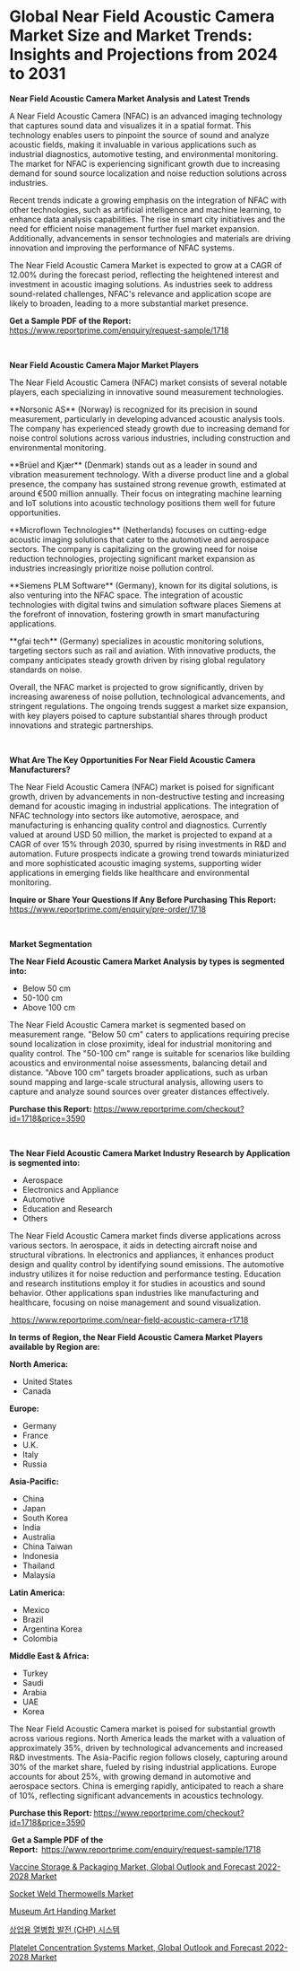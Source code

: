 <p><h1>Global Near Field Acoustic Camera Market Size and Market Trends: Insights and Projections from 2024 to 2031</h1></p><p><strong>Near Field Acoustic Camera Market Analysis and Latest Trends</strong></p>
<p><p>A Near Field Acoustic Camera (NFAC) is an advanced imaging technology that captures sound data and visualizes it in a spatial format. This technology enables users to pinpoint the source of sound and analyze acoustic fields, making it invaluable in various applications such as industrial diagnostics, automotive testing, and environmental monitoring. The market for NFAC is experiencing significant growth due to increasing demand for sound source localization and noise reduction solutions across industries.</p><p>Recent trends indicate a growing emphasis on the integration of NFAC with other technologies, such as artificial intelligence and machine learning, to enhance data analysis capabilities. The rise in smart city initiatives and the need for efficient noise management further fuel market expansion. Additionally, advancements in sensor technologies and materials are driving innovation and improving the performance of NFAC systems.</p><p>The Near Field Acoustic Camera Market is expected to grow at a CAGR of 12.00% during the forecast period, reflecting the heightened interest and investment in acoustic imaging solutions. As industries seek to address sound-related challenges, NFAC's relevance and application scope are likely to broaden, leading to a more substantial market presence.</p></p>
<p><strong>Get a Sample PDF of the Report:&nbsp;</strong> <a href="https://www.reportprime.com/enquiry/request-sample/1718">https://www.reportprime.com/enquiry/request-sample/1718</a></p>
<p>&nbsp;</p>
<p><strong>Near Field Acoustic Camera Major Market Players</strong></p>
<p><p>The Near Field Acoustic Camera (NFAC) market consists of several notable players, each specializing in innovative sound measurement technologies. </p><p>**Norsonic AS** (Norway) is recognized for its precision in sound measurement, particularly in developing advanced acoustic analysis tools. The company has experienced steady growth due to increasing demand for noise control solutions across various industries, including construction and environmental monitoring.</p><p>**Brüel and Kjær** (Denmark) stands out as a leader in sound and vibration measurement technology. With a diverse product line and a global presence, the company has sustained strong revenue growth, estimated at around €500 million annually. Their focus on integrating machine learning and IoT solutions into acoustic technology positions them well for future opportunities.</p><p>**Microflown Technologies** (Netherlands) focuses on cutting-edge acoustic imaging solutions that cater to the automotive and aerospace sectors. The company is capitalizing on the growing need for noise reduction technologies, projecting significant market expansion as industries increasingly prioritize noise pollution control.</p><p>**Siemens PLM Software** (Germany), known for its digital solutions, is also venturing into the NFAC space. The integration of acoustic technologies with digital twins and simulation software places Siemens at the forefront of innovation, fostering growth in smart manufacturing applications.</p><p>**gfai tech** (Germany) specializes in acoustic monitoring solutions, targeting sectors such as rail and aviation. With innovative products, the company anticipates steady growth driven by rising global regulatory standards on noise.</p><p>Overall, the NFAC market is projected to grow significantly, driven by increasing awareness of noise pollution, technological advancements, and stringent regulations. The ongoing trends suggest a market size expansion, with key players poised to capture substantial shares through product innovations and strategic partnerships.</p></p>
<p>&nbsp;</p>
<p><strong>What Are The Key Opportunities For Near Field Acoustic Camera Manufacturers?</strong></p>
<p><p>The Near Field Acoustic Camera (NFAC) market is poised for significant growth, driven by advancements in non-destructive testing and increasing demand for acoustic imaging in industrial applications. The integration of NFAC technology into sectors like automotive, aerospace, and manufacturing is enhancing quality control and diagnostics. Currently valued at around USD 50 million, the market is projected to expand at a CAGR of over 15% through 2030, spurred by rising investments in R&D and automation. Future prospects indicate a growing trend towards miniaturized and more sophisticated acoustic imaging systems, supporting wider applications in emerging fields like healthcare and environmental monitoring.</p></p>
<p><strong>Inquire or Share Your Questions If Any Before Purchasing This Report:</strong> <a href="https://www.reportprime.com/enquiry/pre-order/1718">https://www.reportprime.com/enquiry/pre-order/1718</a></p>
<p>&nbsp;</p>
<p><strong>Market Segmentation</strong></p>
<p><strong>The Near Field Acoustic Camera Market Analysis by types is segmented into:</strong></p>
<p><ul><li>Below 50 cm</li><li>50-100 cm</li><li>Above 100 cm</li></ul></p>
<p><p>The Near Field Acoustic Camera market is segmented based on measurement range. "Below 50 cm" caters to applications requiring precise sound localization in close proximity, ideal for industrial monitoring and quality control. The "50-100 cm" range is suitable for scenarios like building acoustics and environmental noise assessments, balancing detail and distance. "Above 100 cm" targets broader applications, such as urban sound mapping and large-scale structural analysis, allowing users to capture and analyze sound sources over greater distances effectively.</p></p>
<p><strong>Purchase this Report:&nbsp;</strong><a href="https://www.reportprime.com/checkout?id=1718&price=3590">https://www.reportprime.com/checkout?id=1718&price=3590</a></p>
<p>&nbsp;</p>
<p><strong>The Near Field Acoustic Camera Market Industry Research by Application is segmented into:</strong></p>
<p><ul><li>Aerospace</li><li>Electronics and Appliance</li><li>Automotive</li><li>Education and Research</li><li>Others</li></ul></p>
<p><p>The Near Field Acoustic Camera market finds diverse applications across various sectors. In aerospace, it aids in detecting aircraft noise and structural vibrations. In electronics and appliances, it enhances product design and quality control by identifying sound emissions. The automotive industry utilizes it for noise reduction and performance testing. Education and research institutions employ it for studies in acoustics and sound behavior. Other applications span industries like manufacturing and healthcare, focusing on noise management and sound visualization.</p></p>
<p><a href="https://www.reportprime.com/near-field-acoustic-camera-r1718">&nbsp;https://www.reportprime.com/near-field-acoustic-camera-r1718</a></p>
<p><strong>In terms of Region, the Near Field Acoustic Camera Market Players available by Region are:</strong></p>
<p>
    <p> <strong> North America: </strong>
        <ul>
            <li>United States</li>
            <li>Canada</li>
        </ul>
        </p> 
    <p> <strong> Europe: </strong>
        <ul>
            <li>Germany</li>
            <li>France</li>
            <li>U.K.</li>
            <li>Italy</li>
            <li>Russia</li>
        </ul>
        </p> 
    <p> <strong> Asia-Pacific: </strong>
        <ul>
            <li>China</li>
            <li>Japan</li>
            <li>South Korea</li>
            <li>India</li>
            <li>Australia</li>
            <li>China Taiwan</li>
            <li>Indonesia</li>
            <li>Thailand</li>
            <li>Malaysia</li>
        </ul>
        </p> 
    <p> <strong> Latin America: </strong>
        <ul>
            <li>Mexico</li>
            <li>Brazil</li>
            <li>Argentina Korea</li>
            <li>Colombia</li>
        </ul>
        </p> 
    <p> <strong> Middle East & Africa: </strong>
        <ul>
            <li>Turkey</li>
            <li>Saudi</li>
            <li>Arabia</li>
            <li>UAE</li>
            <li>Korea</li>
        </ul>
    </p>
    </p>
<p><p>The Near Field Acoustic Camera market is poised for substantial growth across various regions. North America leads the market with a valuation of approximately 35%, driven by technological advancements and increased R&D investments. The Asia-Pacific region follows closely, capturing around 30% of the market share, fueled by rising industrial applications. Europe accounts for about 25%, with growing demand in automotive and aerospace sectors. China is emerging rapidly, anticipated to reach a share of 10%, reflecting significant advancements in acoustics technology.</p></p>
<p><strong>Purchase this Report: </strong><a href="https://www.reportprime.com/checkout?id=1718&price=3590">https://www.reportprime.com/checkout?id=1718&price=3590</a></p>
<p>&nbsp;<strong>Get a Sample PDF of the Report:&nbsp;&nbsp;</strong><a href="https://www.reportprime.com/enquiry/request-sample/1718">https://www.reportprime.com/enquiry/request-sample/1718</a></p>
<p><strong></strong></p>
<p><p><a href="https://medium.com/@go-emi/the-vaccine-storage-packaging-market-global-outlook-and-forecast-2022-2028-market-is-c3d1b58463ce">Vaccine Storage & Packaging Market, Global Outlook and Forecast 2022-2028 Market</a></p><p><a href="https://www.linkedin.com/pulse/what-driving-global-socket-weld-thermowells-market-dive-trends-rqwuc?trackingId=%2FqCUF%2B3qRFKrc2Wln2v60A%3D%3D">Socket Weld Thermowells Market</a></p><p><a href="https://issuu.com/reportprime-2/docs/museum-art-handing-market-size-2030_5442a01235e652">Museum Art Handing Market</a></p><p><a href="https://medium.com/@chungcameron76/commercial-combined-heat-and-power-chp-system-market-%EC%9D%98-%EA%B8%80%EB%A1%9C%EB%B2%8C-%EC%8B%9C%EC%9E%A5-%EA%B0%9C%EC%9A%94%EB%8A%94-%EC%A0%84-%EC%84%B8%EA%B3%84-%EB%B0%8F-%EC%A3%BC%EC%9A%94-%EC%8B%9C%EC%9E%A5%EC%9D%98-%EC%82%B0%EC%97%85%EC%97%90-%EC%98%81%ED%96%A5%EC%9D%84-%EB%AF%B8%EC%B9%98%EB%8A%94-%EC%A3%BC%EC%9A%94-1993fa6b1253">상업용 열병합 발전 (CHP) 시스템</a></p><p><a href="https://medium.com/@go-emi/the-market-for-platelet-concentration-systems-market-global-outlook-and-forecast-2022-2028-49d130c6159f">Platelet Concentration Systems Market, Global Outlook and Forecast 2022-2028 Market</a></p></p>
